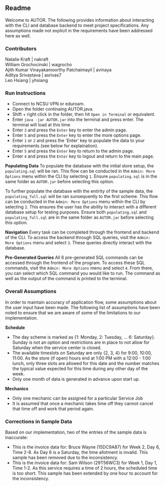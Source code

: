 ## Readme
Welcome to AUTOR. The following provides information about interacting with the CLI and database backend to meet project specifications. Any assumptions made not explicit in the requirements have been addressed here as well. 

### Contributors 

Natalie Kraft                               |   nakraft       
William Grochocinski                        |   wagrocho     
Ajith Kumar Vinayakamoorthy Patchaimayil    |   avinaya      
Aditya Srivastava                           |   asrivas7     
Leo Hsiang                                  |   yhsiang    

### Run Instructions 

- Connect to NCSU VPN or eduroam. 
- Open the folder continaing AUTOR.java.
- Shift + right click in the folder, then hit `Open in Terminal` or equivalent.
- Enter `java -jar AUTOR.jar` into the terminal and press enter. The terminal will load at this time
- Enter `3` and press the `Enter` key to enter the admin page.
- Enter `5` and press the `Enter` key to enter the more options page.
- Enter `1` or `2` and press the 'Enter' key to populate the data to your requirements (see below for explaination).
- Enter `5` and press the `Enter` key to return to the admin page.
- Enter `4` and press the `Enter` key to logout and return to the main page.

__Populating Data__ 
To populate the database with the initial store setup, the ```populating.sql``` will be ran. This flow can be conducted in the `Admin: More Options` menu within the CLI by selecting `1`. Ensure ```populating.sql``` is in the same folder as `AUTOR.jar` before selecting this option.

To further populate the database with the entirity of the sample data, the ```populating_full.sql``` will be ran sunsequently to the first scheme. This flow can be conducted in the `Admin: More Options` menu within the CLI by selecting `2`. This ensures the user has the ability to interact with a different database setup for testing purposes. Ensure both ```populating.sql``` and ```populating_full.sql``` are in the same folder as `AUTOR.jar` before selecting this option.

__Navigation__ 
Every task can be completed through the frontend and backend of the CLI. 
To access the backend through SQL queries, visit the `Admin: More Options` menu and select `3`. These queries directly interact with the database. 

__Pre-Generated Queries__
All 6 pre-generated SQL commands can be accessed through the frontend of the program. To access these SQL commands, visit the `Admin: More Options` menu and select `4`. From there, you can select which SQL command you would like to run. The command as well as the output of the command is printed to the terminal.

### Overall Assumptions 
In order to maintain accuracy of application flow, some assumptions about the user input have been made. The following list of assumptions have been noted to ensure that we are aware of some of the limitations to our implementation. 

__Schedule__ 
- The day scheme is marked as {1: Monday, 2: Tuesday, ... 6: Saturday}. Sunday is not an option and restrictions are in place to not allow for Saturday when the service center is closed. 
- The available timeslots on Saturday are only {2, 3, 4} for 9:00, 10:00, 11:00. As the store (if open) hours end at 1:00 PM with a 12:00 - 1:00 lunch, only three slots are allowed for this date and the number matches the typical value expected for this time during any other day of the week.
- Only one month of data is generated in advance upon start up. 

__Mechanics__
- Only one mechanic can be assigned for a particular Service Job 
- It is assumed that once a mechanic takes time off they cannot cancel that time off and work that period again. 

### Corrections in Sample Data 
Based on our implementation, two of the entries of the sample data is inaccurate: 
- This is the invoice data for: Bruce Wayne (15DC9A87) for Week 2, Day 6, Time 2-8. As Day 6 is a Saturday, the time allotment is invalid. This sample has been removed due to the inconsistency.
- This is the invoice data for: Sam Wilson (29T56WC3) for Week 1, Day 1, Time 1-2. As this service requires a time of 2 hours, the scheduled time is too short. This sample has been extended by one hour to account for the inconsistency. 
